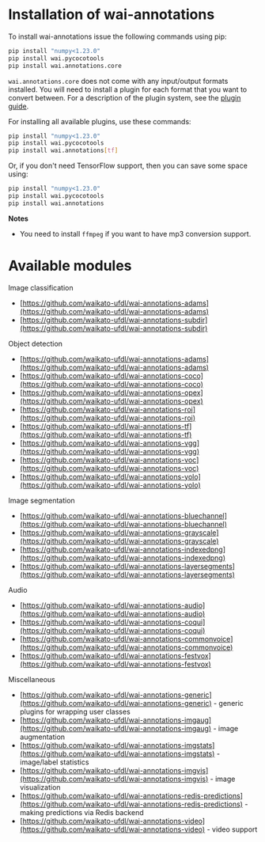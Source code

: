 # Installation of wai-annotations

To install wai-annotations issue the following commands using pip:

```bash
pip install "numpy<1.23.0"
pip install wai.pycocotools
pip install wai.annotations.core
```

`wai.annotations.core` does not come with any input/output formats installed. You will need to install a plugin for each
format that you want to convert between. For a description of the plugin system, see the [plugin guide](plugin.md).

For installing all available plugins, use these commands:

```bash
pip install "numpy<1.23.0"
pip install wai.pycocotools
pip install wai.annotations[tf]
```

Or, if you don't need TensorFlow support, then you can save some space using:

```bash
pip install "numpy<1.23.0"
pip install wai.pycocotools
pip install wai.annotations
```

**Notes**

* You need to install `ffmpeg` if you want to have mp3 conversion support. 


# Available modules

Image classification

  * [https://github.com/waikato-ufdl/wai-annotations-adams](https://github.com/waikato-ufdl/wai-annotations-adams)
  * [https://github.com/waikato-ufdl/wai-annotations-subdir](https://github.com/waikato-ufdl/wai-annotations-subdir)

Object detection

  * [https://github.com/waikato-ufdl/wai-annotations-adams](https://github.com/waikato-ufdl/wai-annotations-adams)
  * [https://github.com/waikato-ufdl/wai-annotations-coco](https://github.com/waikato-ufdl/wai-annotations-coco)
  * [https://github.com/waikato-ufdl/wai-annotations-opex](https://github.com/waikato-ufdl/wai-annotations-opex)
  * [https://github.com/waikato-ufdl/wai-annotations-roi](https://github.com/waikato-ufdl/wai-annotations-roi)
  * [https://github.com/waikato-ufdl/wai-annotations-tf](https://github.com/waikato-ufdl/wai-annotations-tf)
  * [https://github.com/waikato-ufdl/wai-annotations-vgg](https://github.com/waikato-ufdl/wai-annotations-vgg)
  * [https://github.com/waikato-ufdl/wai-annotations-voc](https://github.com/waikato-ufdl/wai-annotations-voc)
  * [https://github.com/waikato-ufdl/wai-annotations-yolo](https://github.com/waikato-ufdl/wai-annotations-yolo)
    
Image segmentation

  * [https://github.com/waikato-ufdl/wai-annotations-bluechannel](https://github.com/waikato-ufdl/wai-annotations-bluechannel)
  * [https://github.com/waikato-ufdl/wai-annotations-grayscale](https://github.com/waikato-ufdl/wai-annotations-grayscale)
  * [https://github.com/waikato-ufdl/wai-annotations-indexedpng](https://github.com/waikato-ufdl/wai-annotations-indexedpng)
  * [https://github.com/waikato-ufdl/wai-annotations-layersegments](https://github.com/waikato-ufdl/wai-annotations-layersegments)

Audio

  * [https://github.com/waikato-ufdl/wai-annotations-audio](https://github.com/waikato-ufdl/wai-annotations-audio)
  * [https://github.com/waikato-ufdl/wai-annotations-coqui](https://github.com/waikato-ufdl/wai-annotations-coqui)
  * [https://github.com/waikato-ufdl/wai-annotations-commonvoice](https://github.com/waikato-ufdl/wai-annotations-commonvoice)
  * [https://github.com/waikato-ufdl/wai-annotations-festvox](https://github.com/waikato-ufdl/wai-annotations-festvox)

Miscellaneous

  * [https://github.com/waikato-ufdl/wai-annotations-generic](https://github.com/waikato-ufdl/wai-annotations-generic) - generic plugins for wrapping user classes
  * [https://github.com/waikato-ufdl/wai-annotations-imgaug](https://github.com/waikato-ufdl/wai-annotations-imgaug) - image augmentation
  * [https://github.com/waikato-ufdl/wai-annotations-imgstats](https://github.com/waikato-ufdl/wai-annotations-imgstats) - image/label statistics
  * [https://github.com/waikato-ufdl/wai-annotations-imgvis](https://github.com/waikato-ufdl/wai-annotations-imgvis) - image visualization
  * [https://github.com/waikato-ufdl/wai-annotations-redis-predictions](https://github.com/waikato-ufdl/wai-annotations-redis-predictions) - making predictions via Redis backend
  * [https://github.com/waikato-ufdl/wai-annotations-video](https://github.com/waikato-ufdl/wai-annotations-video) - video support
